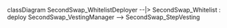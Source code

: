 classDiagram
SecondSwap_WhitelistDeployer --|> SecondSwap_Whitelist : deploy
SecondSwap_VestingManager --> SecondSwap_StepVesting